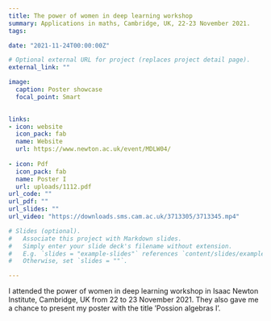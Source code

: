 ```yaml
---
title: The power of women in deep learning workshop
summary: Applications in maths, Cambridge, UK, 22-23 November 2021.
tags:

date: "2021-11-24T00:00:00Z"

# Optional external URL for project (replaces project detail page).
external_link: ""

image:
  caption: Poster showcase
  focal_point: Smart

  
links:
- icon: website
  icon_pack: fab
  name: Website
  url: https://www.newton.ac.uk/event/MDLW04/
  
- icon: Pdf
  icon_pack: fab
  name: Poster I
  url: uploads/1112.pdf
url_code: ""
url_pdf: ""
url_slides: ""
url_video: "https://downloads.sms.cam.ac.uk/3713305/3713345.mp4"

# Slides (optional).
#   Associate this project with Markdown slides.
#   Simply enter your slide deck's filename without extension.
#   E.g. `slides = "example-slides"` references `content/slides/example-slides.md`.
#   Otherwise, set `slides = ""`.

---
```


I attended the power of women in deep learning workshop in Isaac Newton Institute, Cambridge, UK from
22 to 23 November 2021. They also gave me a chance to present my poster with the title ’Possion algebras I’.
